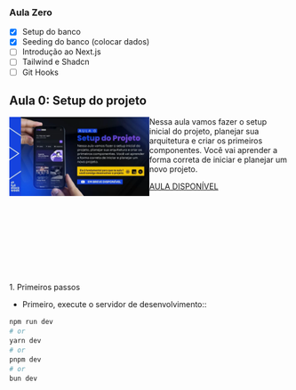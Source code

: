 ### Aula Zero

- [x] Setup do banco
- [x] Seeding do banco (colocar dados)
- [ ] Introdução ao Next.js
- [ ] Tailwind e Shadcn
- [ ] Git Hooks

<div>
  <h2>Aula 0: Setup do projeto</h2>
</div>

<div>
  <img style="float:left" src="./app/image/setup.webp" width="50%">
  <p>Nessa aula vamos fazer o setup inicial do projeto, planejar sua arquitetura e criar os primeiros componentes. Você vai aprender a forma correta de iniciar e planejar um novo projeto.</p>
  <a href="https://www.youtube.com/watch?v=XRMvPCfh2U0">AULA DISPONÍVEL</a>
</div>

<br><br><br><br>
<br><br><br><br>

<div>
1. Primeiros passos

* Primeiro, execute o servidor de desenvolvimento::

```bash
npm run dev
# or
yarn dev
# or
pnpm dev
# or
bun dev
